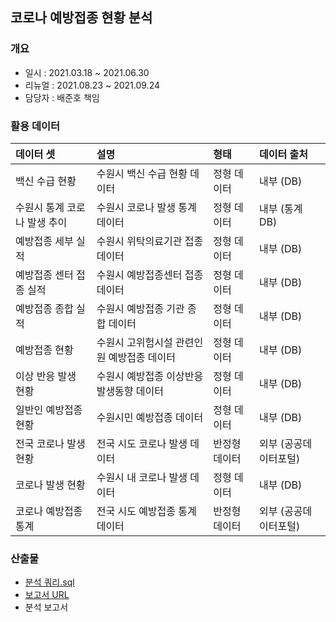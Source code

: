 ## 코로나 예방접종 현황 분석

### 개요
- 일시 : 2021.03.18 ~ 2021.06.30
- 리뉴얼 : 2021.08.23 ~ 2021.09.24
- 담당자 : 배준호 책임


### 활용 데이터
| 데이터 셋                     | 설명                                     | 형태          | 데이터 출처           |
| :----------------------------- | :---------------------------------------- | :------------- | :--------------------- |
| 백신 수급 현황                | 수원시 백신 수급 현황 데이터             | 정형 데이터   | 내부 (DB)             |
| 수원시 통계 코로나  발생 추이 | 수원시 코로나 발생 통계 데이터           | 정형 데이터   | 내부 (통계 DB)        |
| 예방접종 세부 실적           | 수원시 위탁의료기관 접종 데이터          | 정형 데이터   | 내부 (DB)             |
| 예방접종 센터 접종  실적     | 수원시 예방접종센터 접종 데이터          | 정형 데이터   | 내부 (DB)             |
| 예방접종 종합 실적            | 수원시 예방접종 기관 종합 데이터         | 정형 데이터   | 내부 (DB)             |
| 예방접종 현황                | 수원시 고위험시설 관련인원 예방접종 데이터 | 정형 데이터 | 내부 (DB) 	|
| 이상 반응 발생 현황        | 수원시 예방접종 이상반응 발생동향 데이터 | 정형 데이터   | 내부 (DB)             |
| 일반인 예방접종 현황     | 수원시민 예방접종 데이터                 | 정형 데이터   | 내부 (DB)             
| 전국 코로나 발생 현황     | 전국 시도 코로나 발생 데이터             | 반정형 데이터 | 외부 (공공데이터포털) |
| 코로나 발생 현황            | 수원시 내 코로나 발생 데이터             | 정형 데이터   | 내부 (DB)             |
| 코로나 예방접종 통계      | 전국 시도 예방접종 통계 데이터           | 반정형 데이터 | 외부 (공공데이터포털) |

### 산출물
- [분석 쿼리.sql](https://github.com/juunho/Suwon-2021/blob/059223c2afb80d00126cb5c73a5eb257d6860a82/Data%20Analytics/1.%20%EC%BD%94%EB%A1%9C%EB%82%98%20%EC%98%88%EB%B0%A9%EC%A0%91%EC%A2%85%20%ED%98%84%ED%99%A9%20%EB%B6%84%EC%84%9D/%EB%B6%84%EC%84%9D%EC%BF%BC%EB%A6%AC.md)
- [보고서 URL](http://27.101.101.188:20007/studio/exported/a1b30e4148e7468b81c429fbf55d1ae7e6353949266f411cbc13bcf8068bbc3e)
- 분석 보고서
